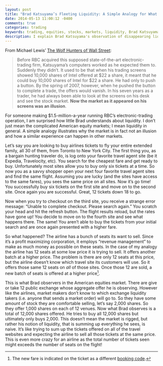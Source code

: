 ```yaml
---
layout: post
title: "Brad Katsuyama’s Fleeting Liquidity: A Simple Analogy for What He Sees"
date: 2014-05-13 11:00:12 -0400
comments: true
categories: trading
keywords: trading, equities, stocks, markets, liquidity, Brad Katsuyama, Flash Boys, Michael Lewis, Wolf Hunters of Wall Street
description: I explain Brad Katsuyama's observation of disappearing liquidity in American stock markets.
---
```

From Michael Lewis’ [The Wolf Hunters of Wall Street](http://www.nytimes.com/2014/04/06/magazine/flash-boys-michael-lewis.html):

>Before RBC acquired this supposed state-of-the-art electronic-trading firm, Katsuyama’s computers worked as he expected them to. Suddenly they didn’t. It used to be that when his trading screens showed 10,000 shares of Intel offered at $22 a share, it meant that he could buy 10,000 shares of Intel for $22 a share. He had only to push a button. By the spring of 2007, however, when he pushed the button to complete a trade, the offers would vanish. In his seven years as a trader, he had always been able to look at the screens on his desk and see the stock market. **Now the market as it appeared on his screens was an illusion**.

For someone making $1.5-million-a-year running RBC’s  electronic-trading operation, I am surprised how little Brad understands about liquidity. I don’t just mean the complicated American equity markets; I mean liquidity in general. A simple analogy illustrates why the market is in fact not an illusion and how a similar experience can happen in other markets.
<!-- more -->
Let’s say you are looking to buy airlines tickets to fly your entire extended family, all 30 of them, from Toronto to New York City. The first thing you, as a bargain hunting traveler do, is log onto your favorite travel agent site (be it Expedia, Travelocity, etc). You search for the cheapest fare and get ready to buy. Unfortunately most sites allow you to buy only six tickets at a time. So now you as a savvy shopper open your next four favorite travel agent sites and find the same flight. Assuming you are lucky (and the sites have access to the same fares), you sees the same price on all sites. Now it’s go time! You successfully buy six tickets on the first site and move on to the second site. Once again you are successful.  Great, 12 tickets down 18 to go. 

Now when you try to checkout on the third site, you receive a strange error message: “Unable to complete checkout. Please search again.” You scratch your head and hit the refresh button. The flight results reload, but the rates have gone up! You decide to move on to the fourth site and see what happens there. The same! You aren’t able to buy the tickets from your initial search and are once again presented with a higher fare.

So what happened? The airline has a bunch of seats its want to sell. Since it’s a profit maximizing corporation, it employs “revenue management” to make as much money as possible on these seats. In the case of my analogy the airline has 12 seats at some low price it is trying to sell. It offers another batch at a higher price. The problem is there are only 12 seats at this price, but the airline doesn’t know which travel site its customers will use. So it offers those same 12 seats on _all_ of those sites.  Once those 12 are sold, a new batch of seats is offered at a higher price[^booking_code].

[^booking_code]: The new fare is indicated on the ticket as a different [booking code](https://en.wikipedia.org/wiki/Fare_basis_code#Booking_codes).

This is what Brad observers in the American equities market. There are give or take 12 public exchange whose aggregate offer he is observing. However like the airlines, market makers don’t know to which exchange liquidity takers (i.e. anyone that sends a market order) will go to. So they have some amount of stock they are comfortable selling, let’s say 2,000 shares. So they offer 1,000 shares on each of 12 venues. Now what Brad observes is a total of 12,000 shares offered. He tries to buy all 12,000 shares but ultimately only buys 2,000. This doesn’t mean the market is rigged, but rather his notion of liquidity, that is summing up everything he sees, is naive. It’s like trying to sum up the tickets offered on all of the travel websites and expecting the airline to sell all those tickets at the same price. This is even more crazy for an airline as the total number of tickets seen might exceeds the number of seats on the flight!

